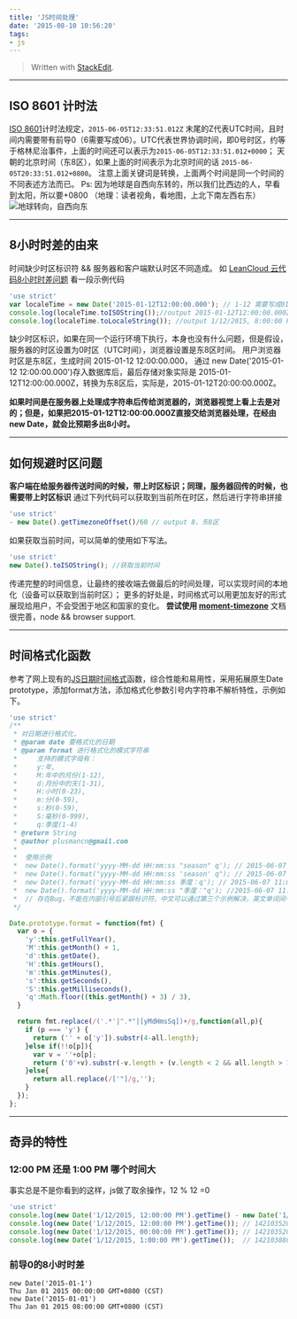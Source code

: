 ```yaml
---
title: 'JS时间处理'
date: '2015-08-10 10:56:20'
tags:
- js
---
```


> Written with [StackEdit](https://stackedit.io/).

---
## ISO 8601 计时法
[ISO 8601][2]计时法规定，`2015-06-05T12:33:51.012Z` 末尾的Z代表UTC时间，且时间内需要带有前导0（6需要写成06）。UTC代表世界协调时间，即0号时区，约等于格林尼治事件，上面的时间还可以表示为`2015-06-05T12:33:51.012+0000`；
天朝的北京时间（东8区），如果上面的时间表示为北京时间的话 `2015-06-05T20:33:51.012+0800`。
注意上面关键词是转换，上面两个时间是同一个时间的不同表述方法而已。
Ps:
因为地球是自西向东转的，所以我们比西边的人，早看到太阳，所以要+0800 （地理：读者视角，看地图，上北下南左西右东）
![地球转向，自西向东](http://7xnts0.dl1.z0.glb.clouddn.com/445158-b53bcbcb2f0ff4f8.jpg)

---

<!-- more -->

## 8小时时差的由来
时间缺少时区标识符 && 服务器和客户端默认时区不同造成。
如 [LeanCloud 云代码8小时时差问题][4]
看一段示例代码
```javascript
'use strict'
var localeTime = new Date('2015-01-12T12:00:00.000'); // 1-12 需要写成01-12，表达式也等于 var localeTime = new Date('2015-01-12T12:00:00.000Z);
console.log(localeTime.toISOString());//output 2015-01-12T12:00:00.000Z，ISO 8601 时间
console.log(localeTime.toLocaleString()); //output 1/12/2015, 8:00:00 PM // 转换为当地时间，此处为东8区，+8小时。
```
缺少时区标识，如果在同一个运行环境下执行，本身也没有什么问题，但是假设，服务器的时区设置为0时区（UTC时间），浏览器设置是东8区时间。
用户浏览器时区是东8区，生成时间 2015-01-12 12:00:00.000，
通过 new Date('2015-01-12 12:00:00.000')存入数据库后，最后存储对象实际是 2015-01-12T12:00:00.000Z，转换为东8区后，实际是，2015-01-12T20:00:00.000Z。

**如果时间是在服务器上处理成字符串后传给浏览器的，浏览器视觉上看上去是对的；但是，如果把2015-01-12T12:00:00.000Z直接交给浏览器处理，在经由new Date，就会比预期多出8小时。**

---
## 如何规避时区问题
**客户端在给服务器传送时间的时候，带上时区标识；同理，服务器回传的时候，也需要带上时区标识**
通过下列代码可以获取到当前所在时区，然后进行字符串拼接
```javascript
'use strict'
- new Date().getTimezoneOffset()/60 // output 8，东8区
```
如果获取当前时间，可以简单的使用如下写法。
```javascript
'use strict'
new Date().toISOString(); //获取当前时间
```
传递完整的时间信息，让最终的接收端去做最后的时间处理，可以实现时间的本地化（设备可以获取到当前时区）；
更多的好处是，时间格式可以用更加友好的形式展现给用户，不会受困于地区和国家的变化。
**尝试使用 [moment-timezone][5]**
文档很完善，node && browser support.

---
## 时间格式化函数
参考了网上现有的[JS日期时间格式][6]函数，综合性能和易用性，采用拓展原生Date prototype，添加format方法，添加格式化参数引号内字符串不解析特性，示例如下。
```javascript
'use strict'
/** 
 * 对日期进行格式化， 
 * @param date 要格式化的日期 
 * @param format 进行格式化的模式字符串
 *     支持的模式字母有： 
 *     y:年, 
 *     M:年中的月份(1-12), 
 *     d:月份中的天(1-31), 
 *     H:小时(0-23), 
 *     m:分(0-59), 
 *     s:秒(0-59), 
 *     S:毫秒(0-999),
 *     q:季度(1-4)
 * @return String
 * @author plusmancn@gmail.com
 *
 *  使用示例
 *  new Date().format('yyyy-MM-dd HH:mm:ss "season" q'); // 2015-06-07 11:mm:17 season 2
 *  new Date().format("yyyy-MM-dd HH:mm:ss 'season' q"); // 2015-06-07 11:mm:17 season 2
 *  new Date().format('yyyy-MM-dd HH:mm:ss 季度：q'); // 2015-06-07 11:mm:17 季度：2
 *  new Date().format('yyyy-MM-dd HH:mm:ss "季度："q'); //2015-06-07 11:mm:17 02 
 *  // 存在Bug，不能在内部引号后紧跟标识符，中文可以通过第三个示例解决，英文单词间一般都有空格，所以影响不大。
 */

Date.prototype.format = function(fmt) {
  var o = {
    'y':this.getFullYear(),
    'M':this.getMonth() + 1,
    'd':this.getDate(),
    'H':this.getHours(),
    'm':this.getMinutes(),
    's':this.getSeconds(),
    'S':this.getMilliseconds(),
    'q':Math.floor((this.getMonth() + 3) / 3),
  }

  return fmt.replace(/('.*'|".*"|[yMdHmsSq])+/g,function(all,p){
    if (p === 'y') {
      return ('' + o['y']).substr(4-all.length);
    }else if(!!o[p]){
      var v = ''+o[p];
      return ('0'+v).substr(-v.length + (v.length < 2 && all.length > 1?-1:0));
    }else{
      return all.replace(/['"]/g,'');
    }
  });
};
```
---
## 奇异的特性
###  12:00 PM 还是 1:00 PM 哪个时间大
事实总是不是你看到的这样，js做了取余操作，12 % 12 =0 
```javascript
'use strict'
console.log(new Date('1/12/2015, 12:00:00 PM').getTime() - new Date('1/12/2015, 1:00:00 PM').getTime()); // output  -3600000
console.log(new Date('1/12/2015, 12:00:00 PM').getTime()); // 1421035200000
console.log(new Date('1/12/2015, 00:00:00 PM').getTime()); // 1421035200000
console.log(new Date('1/12/2015, 1:00:00 PM').getTime());  // 1421038800000
```

### 前导0的8小时时差
```
new Date('2015-01-1')
Thu Jan 01 2015 00:00:00 GMT+0800 (CST)
new Date('2015-01-01')
Thu Jan 01 2015 08:00:00 GMT+0800 (CST)
```


  [1]: https://zybuluo.com/plusman/note/105522
  [2]: http://zh.wikipedia.org/w/index.php?title=ISO_8601&_=20150605114027
  [4]: https://leancloud.cn/docs/cloud_code_guide.html#%E6%97%B6%E5%8C%BA%E9%97%AE%E9%A2%98
  [5]: http://momentjs.com/timezone/
  [6]: http://yaniswang.com/frontend/2013/02/16/dateformat-performance/
